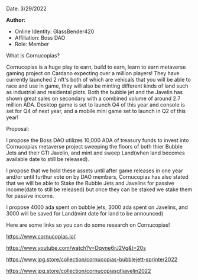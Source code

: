 Date: 3/29/2022

**Author:**
* Online Identity: GlassBender420
* Affiliation: Boss DAO
* Role: Member

What is Cornucopias?

Cornucopias is a huge play to earn, build to earn, learn to earn metaverse gaming project on Cardano expecting over a million players! They have currently launched 2 nft's
both of which are vehicals that you will be able to race and use in game, they will also be minting different kinds of land such as industrial and residental plots. Both
the bubble jet and the Javelin has shown great sales on secondary with a combined volume of around 2.7 million ADA. Desktop game is set to launch Q4 of this year and console 
is set for Q4 of next year, and a mobile mini game set to launch in Q2 of this year!


Proposal:

I propose the Boss DAO utilizes 10,000 ADA of treasury funds to invest into Cornucopias metaverse project sweeping the floors of both thier Bubble Jets and their GTI Javelin, 
and mint and sweep Land(when land becomes available date to still be released).

I propose that we hold these assets until after game releases in one year and/or until furthur vote on by DAO members, Cornucopias has also stated that we will be able to
Stake the Bubble Jets and Javelins for passive income(date to still be released) but once they can be staked we stake them for passive income.
 
I propose 4000 ada spent on bubble jets, 3000 ada spent on Javelins, and 3000 will be saved for Land(mint date for land to be announced)

Here are some links so you can do some research on Cornucopias!

https://www.cornucopias.io/

https://www.youtube.com/watch?v=Dqyne6rJ2Vg&t=20s

https://www.jpg.store/collection/cornucopias-bubblejett-sprinter2022

https://www.jpg.store/collection/cornucopiasgtijavelin2022
